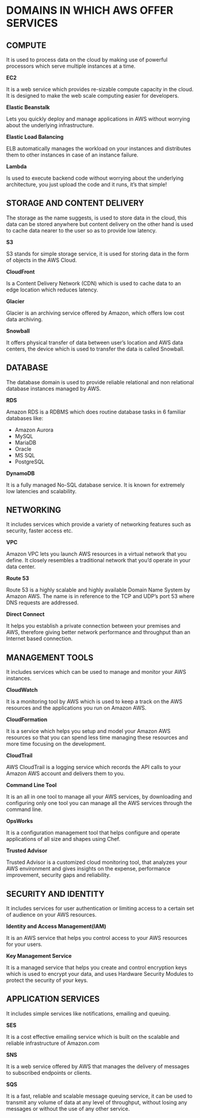 
# DOMAINS IN WHICH AWS OFFER SERVICES


## COMPUTE

It is used to process data on the cloud by making use of powerful processors which serve multiple instances at a time.

**EC2**

It is a web service which provides re-sizable compute capacity in the cloud. It is designed to make the web scale computing easier for developers. 

**Elastic Beanstalk**

Lets you quickly deploy and manage applications in AWS without worrying about the underlying infrastructure. 

**Elastic Load Balancing**

ELB automatically manages the workload on your instances and distributes them to other instances in case of an instance failure.

**Lambda**

Is used to execute backend code without worrying about the underlying architecture, you just upload the code and it runs, it’s that simple! 



## STORAGE AND CONTENT DELIVERY

The storage as the name suggests, is used to store data in the cloud, this data can be stored anywhere but content delivery on the other hand is used to cache data nearer to the user so as to provide low latency.

**S3**

S3 stands for simple storage service, it is used for storing data in the form of objects in the AWS Cloud.

**CloudFront**

Is a Content Delivery Network (CDN) which is used to cache data to an edge location which reduces latency.

**Glacier**

Glacier is an archiving service offered by Amazon, which offers low cost data archiving.

**Snowball**

It offers physical transfer of data between user’s location and AWS data centers, the device which is used to transfer the data is called Snowball.




## DATABASE

The database domain is used to provide reliable relational and non relational database instances managed by AWS.

**RDS**

Amazon RDS is a RDBMS which does routine database tasks in 6 familiar databases like:
  - Amazon Aurora
  - MySQL
  - MariaDB
  - Oracle
  - MS SQL
  - PostgreSQL

**DynamoDB**

It is a fully managed No-SQL database service. It is known for extremely low latencies and scalability.



## NETWORKING

It includes services which provide a variety of networking features such as security, faster access etc.

**VPC**

Amazon VPC lets you launch AWS resources in a virtual network that you define. It closely resembles a traditional network that you’d operate in your data center.


**Route 53**

Route 53 is a highly scalable and highly available Domain Name System by Amazon AWS. The name is in reference to the TCP and UDP’s port 53 where DNS requests are addressed.


**Direct Connect**

It helps you establish a private connection between your premises and AWS, therefore giving better network performance and throughput than an Internet based connection.



## MANAGEMENT TOOLS

It includes services which can be used to manage and monitor your AWS instances.

**CloudWatch**

It is a monitoring tool by AWS which is used to keep a track on the AWS resources and the applications you run on Amazon AWS.


**CloudFormation**

It is a service which helps you setup and model your Amazon AWS resources so that you can spend less time managing these resources and more time focusing on the development.


**CloudTrail**

AWS CloudTrail is a logging service which records the API calls to your Amazon AWS account and delivers them to you.


**Command Line Tool**

It is an all in one tool to manage all your AWS services, by downloading and configuring only one tool you can manage all the AWS services through the command line.

**OpsWorks**

It is a configuration management tool that helps configure and operate applications of all size and shapes using Chef.

**Trusted Advisor**

Trusted Advisor is a customized cloud monitoring tool, that analyzes your AWS environment and gives insights on the expense, performance improvement, security gaps and reliability.




## SECURITY AND IDENTITY

It includes services for user authentication or limiting access to a certain set of audience on your AWS resources.


**Identity and Access Management(IAM)**

It is an AWS service that helps you control access to your AWS resources for your users.


**Key Management Service**

It is a managed service that helps you create and control encryption keys which is used to encrypt your data, and uses Hardware Security Modules to protect the security of your keys.





## APPLICATION SERVICES

It includes simple services like notifications, emailing and queuing.



**SES**

It is a cost effective emailing service which is built on the scalable and reliable infrastructure of Amazon.com


**SNS**

It is a web service offered by AWS that manages the delivery of messages to subscribed endpoints or clients.


**SQS**

It is a fast, reliable and scalable message queuing service, it can be used to transmit any volume of data at any level of throughput, without losing any messages or without the use of any other service.













































